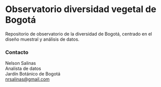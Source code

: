 # Observatorio diversidad vegetal de Bogotá

Repositorio de observatorio de la diversidad de Bogotá, centrado en el diseño muestral y análisis de datos.

### Contacto

Nelson Salinas  
Analista de datos  
Jardín Botánico de Bogotá  
nrsalinas@gmail.com  

